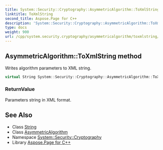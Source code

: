 ```yaml
---
title: System::Security::Cryptography::AsymmetricAlgorithm::ToXmlString method
linktitle: ToXmlString
second_title: Aspose.Page for C++
description: 'System::Security::Cryptography::AsymmetricAlgorithm::ToXmlString method. Writes algorithm parameters to XML string in C++.'
type: docs
weight: 900
url: /cpp/system.security.cryptography/asymmetricalgorithm/toxmlstring/
---
```

## AsymmetricAlgorithm::ToXmlString method


Writes algorithm parameters to XML string.

```cpp
virtual String System::Security::Cryptography::AsymmetricAlgorithm::ToXmlString(bool include_private_parameters)
```


### ReturnValue

Parameters string in XML format.

## See Also

* Class [String](../../../system/string/)
* Class [AsymmetricAlgorithm](../)
* Namespace [System::Security::Cryptography](../../)
* Library [Aspose.Page for C++](../../../)
